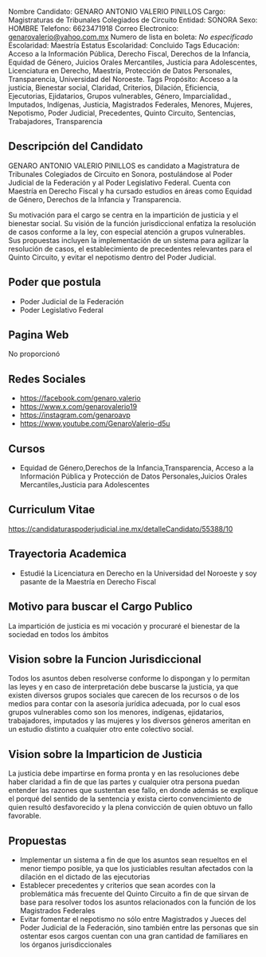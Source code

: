 Nombre Candidato: GENARO ANTONIO VALERIO PINILLOS
Cargo: Magistraturas de Tribunales Colegiados de Circuito
Entidad: SONORA
Sexo: HOMBRE
Telefono: 6623471918
Correo Electronico: genarovalerio@yahoo.com.mx
Numero de lista en boleta: *No especificado*
Escolaridad: Maestría
Estatus Escolaridad: Concluido
Tags Educación: Acceso a la Información Pública, Derecho Fiscal, Derechos de la Infancia, Equidad de Género, Juicios Orales Mercantiles, Justicia para Adolescentes, Licenciatura en Derecho, Maestría, Protección de Datos Personales, Transparencia, Universidad del Noroeste.
Tags Propósito: Acceso a la justicia, Bienestar social, Claridad, Criterios, Dilación, Eficiencia, Ejecutorias, Ejidatarios, Grupos vulnerables, Género, Imparcialidad., Imputados, Indígenas, Justicia, Magistrados Federales, Menores, Mujeres, Nepotismo, Poder Judicial, Precedentes, Quinto Circuito, Sentencias, Trabajadores, Transparencia


## Descripción del Candidato 

GENARO ANTONIO VALERIO PINILLOS es candidato a Magistratura de Tribunales Colegiados de Circuito en Sonora, postulándose al Poder Judicial de la Federación y al Poder Legislativo Federal. Cuenta con Maestría en Derecho Fiscal y ha cursado estudios en áreas como Equidad de Género, Derechos de la Infancia y Transparencia.

Su motivación para el cargo se centra en la impartición de justicia y el bienestar social. Su visión de la función jurisdiccional enfatiza la resolución de casos conforme a la ley, con especial atención a grupos vulnerables. Sus propuestas incluyen la implementación de un sistema para agilizar la resolución de casos, el establecimiento de precedentes relevantes para el Quinto Circuito, y evitar el nepotismo dentro del Poder Judicial.


## Poder que postula

- Poder Judicial de la Federación
- Poder Legislativo Federal


## Pagina Web

No proporcionó


## Redes Sociales

- https://facebook.com/genaro.valerio
- https://www.x.com/genarovalerio19
- https://instagram.com/genaroavp
- https://www.youtube.com/GenaroValerio-d5u


## Cursos

- Equidad de Género,Derechos de la Infancia,Transparencia, Acceso a la Información Pública y Protección de Datos Personales,Juicios Orales Mercantiles,Justicia para Adolescentes


## Curriculum Vitae

https://candidaturaspoderjudicial.ine.mx/detalleCandidato/55388/10


## Trayectoria Academica

- Estudié la Licenciatura en Derecho en la Universidad del Noroeste y soy pasante de la Maestría en Derecho Fiscal


## Motivo para buscar el Cargo Publico

La impartición de justicia es mi vocación y procuraré el bienestar de la sociedad en todos los ámbitos


## Vision sobre la Funcion Jurisdiccional

Todos los asuntos deben resolverse conforme lo dispongan y lo permitan las leyes y en caso de interpretación debe buscarse la justicia, ya que existen diversos grupos sociales que carecen de los recursos o de los medios para contar con la asesoría jurídica adecuada, por lo cual esos grupos vulnerables como son los menores, indígenas, ejidatarios, trabajadores, imputados y las mujeres y los diversos géneros ameritan en un estudio distinto a cualquier otro ente colectivo social.


## Vision sobre la Imparticion de Justicia

La justicia debe impartirse en forma pronta y en las resoluciones debe haber claridad a fin de que las partes y cualquier otra persona puedan entender las razones que sustentan ese fallo, en donde además se explique el porqué del sentido de la sentencia y exista cierto convencimiento de quien resultó desfavorecido y la plena convicción de quien obtuvo un fallo favorable.


## Propuestas

- Implementar un sistema a fin de que los asuntos sean resueltos en el menor tiempo posible, ya que los justiciables resultan afectados con la dilación en el dictado de las ejecutorias
- Establecer precedentes y criterios que sean acordes con la problemática más frecuente del Quinto Circuito a fin de que sirvan de base para resolver todos los asuntos relacionados con la función de los Magistrados Federales
- Evitar fomentar el nepotismo no sólo entre Magistrados y Jueces del Poder Judicial de la Federación, sino también entre las personas que sin ostentar esos cargos cuentan con una gran cantidad de familiares en los órganos jurisdiccionales

